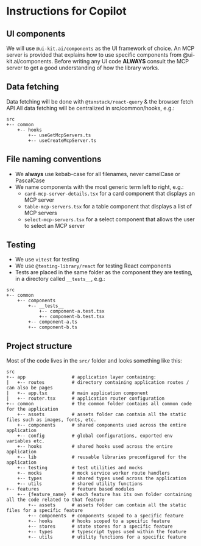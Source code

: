 # Instructions for Copilot

## UI components

We will use `@ui-kit.ai/components` as the UI framework of choice.
An MCP server is provided that explains how to use specific components from @ui-kit.ai/components.
Before writing any UI code **ALWAYS** consult the MCP server to get a good understanding of how the library works.

## Data fetching

Data fetching will be done with `@tanstack/react-query` & the browser fetch API
All data fetching will be centralized in src/common/hooks, e.g.:

```plaintext
src
+-- common
    +-- hooks
        +-- useGetMcpServers.ts
        +-- useCreateMcpServer.ts
```

## File naming conventions

- We **always** use kebab-case for all filenames, never camelCase or PascalCase
- We name components with the most generic term left to right, e.g.:
  - `card-mcp-server-details.tsx` for a card component that displays an MCP server
  - `table-mcp-servers.tsx` for a table component that displays a list of MCP servers
  - `select-mcp-servers.tsx` for a select component that allows the user to select an MCP server

## Testing

- We use `vitest` for testing
- We use `@testing-library/react` for testing React components
- Tests are placed in the same folder as the component they are testing, in a directory called `__tests__`, e.g.:

```plaintext
src
+-- common
    +-- components
        +-- __tests__
            +-- component-a.test.tsx
            +-- component-b.test.tsx
        +-- component-a.ts
        +-- component-b.ts
```

## Project structure

Most of the code lives in the `src/` folder and looks something like this:

```plaintext
src
+-- app                 # application layer containing:
|   +-- routes          # directory containing application routes / can also be pages
|   +-- app.tsx         # main application component
|   +-- router.tsx      # application router configuration
+-- common              # the common folder contains all common code for the application
    +-- assets          # assets folder can contain all the static files such as images, fonts, etc.
    +-- components      # shared components used across the entire application
    +-- config          # global configurations, exported env variables etc.
    +-- hooks           # shared hooks used across the entire application
    +-- lib             # reusable libraries preconfigured for the application
    +-- testing         # test utilities and mocks
    +-- mocks           # mock service worker route handlers
    +-- types           # shared types used across the application
    +-- utils           # shared utility functions
+-- features            # feature based modules
    +-- {feature_name}  # each feature has its own folder containing all the code related to that feature
        +-- assets      # assets folder can contain all the static files for a specific feature
        +-- components  # components scoped to a specific feature
        +-- hooks       # hooks scoped to a specific feature
        +-- stores      # state stores for a specific feature
        +-- types       # typescript types used within the feature
        +-- utils       # utility functions for a specific feature
```
